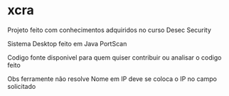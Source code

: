 # xcra
<p>Projeto feito com conhecimentos adquiridos no curso Desec Security</p>
<p>Sistema Desktop feito em Java PortScan</p>
<p>Codigo fonte disponivel para quem quiser contribuir ou analisar o codigo feito</p>
<p>Obs ferramente não resolve Nome em IP deve se coloca o IP no campo solicitado</p>

